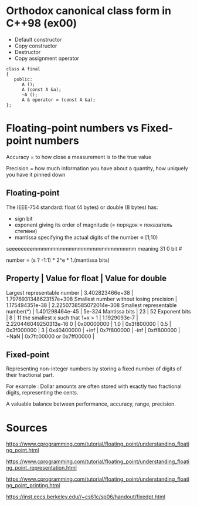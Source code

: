 # Orthodox canonical class form in C++98 (ex00)

- Default constructor
- Copy constructor
- Destructor
- Copy assignment operator

```
class A final
{
   public:
      A ();
      A (const A &a);
      ~A ();
      A & operator = (const A &a);
};
```
# Floating-point numbers vs Fixed-point numbers
Accuracy = to how close a measurement is to the true value

Precision = how much information you have about a quantity, how uniquely you have it pinned down


## Floating-point

The IEEE-754 standard: float (4 bytes) or double (8 bytes) has:
- sign bit
- exponent giving its order of magnitude (= порядок = показатель степени)
- mantissa specifying the actual digits of the number ∊ [1;10) 

 seeeeeeeemmmmmmmmmmmmmmmmmmmmmmm    meaning
31                              0    bit #

number = (s ? -1:1) * 2^e * 1.(mantissa bits)

Property	                                 | Value for float	         | Value for double
-----------------------------------------------------------------------------------------------
Largest representable number	            | 3.402823466e+38	         | 1.7976931348623157e+308
Smallest number without losing precision	| 1.175494351e-38	         | 2.2250738585072014e-308
Smallest representable number(*)	         | 1.401298464e-45	         | 5e-324
Mantissa bits	                           | 23	                     | 52
Exponent bits	                           | 8	                     | 11
the smallest x such that 1+x > 1          | 1.1929093e-7	            | 2.220446049250313e-16
0                                         | 0x00000000               |
1.0                                       | 0x3f800000               |
0.5                                       | 0x3f000000               |
3                                         | 0x40400000               |
+inf                                      | 0x7f800000               |
-inf                                      | 0xff800000               |
+NaN                                      | 0x7fc00000 or 0x7ff00000 |


## Fixed-point

Representing non-integer numbers by storing a fixed number of digits of their fractional part. 

For example : Dollar amounts are often stored with exactly two fractional digits, representing the cents.

A valuable balance between performance, accuracy, range, precision.


# Sources
https://www.cprogramming.com/tutorial/floating_point/understanding_floating_point.html

https://www.cprogramming.com/tutorial/floating_point/understanding_floating_point_representation.html

https://www.cprogramming.com/tutorial/floating_point/understanding_floating_point_printing.html

https://inst.eecs.berkeley.edu//~cs61c/sp06/handout/fixedpt.html 
